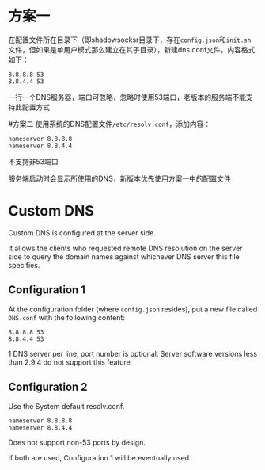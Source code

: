 # 方案一

在配置文件所在目录下（即shadowsocksr目录下，存在`config.json`和`init.sh`文件，但如果是单用户模式那么建立在其子目录），新建dns.conf文件，内容格式如下：
```
8.8.8.8 53
8.8.4.4 53
```

一行一个DNS服务器，端口可忽略，忽略时使用53端口，老版本的服务端不能支持此配置方式

#方案二 使用系统的DNS配置文件`/etc/resolv.conf`，添加内容：
```
nameserver 8.8.8.8
nameserver 8.8.4.4
```

不支持非53端口

服务端启动时会显示所使用的DNS，新版本优先使用方案一中的配置文件

# Custom DNS

Custom DNS is configured at the server side.

It allows the clients who requested remote DNS resolution on the server side to query the domain names against whichever DNS server this file specifies.

## Configuration 1

At the configuration folder (where `config.json` resides), put a new file called `DNS.conf` with the following content:
```
8.8.8.8 53
8.8.4.4 53
```

1 DNS server per line, port number is optional. Server software versions less than 2.9.4 do not support this feature.

## Configuration 2

Use the System default resolv.conf.
```
nameserver 8.8.8.8
nameserver 8.8.4.4
```

Does not support non-53 ports by design.

If both are used, Configuration 1 will be eventually used.